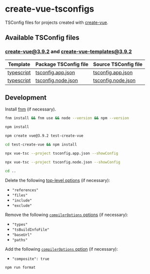 # create-vue-tsconfigs

TSConfig files for projects created with [create-vue](https://github.com/vuejs/create-vue).

## Available TSConfig files

### [create-vue@3.9.2](https://github.com/vuejs/create-vue/tree/v3.9.2) and [create-vue-templates@3.9.2](https://github.com/vuejs/create-vue-templates/tree/v3.9.2)

| Template                                                                           | Package TSConfig file                               | Source TSConfig file                                                                                          |
| ---------------------------------------------------------------------------------- | --------------------------------------------------- | ------------------------------------------------------------------------------------------------------------- |
| [typescript](https://github.com/vuejs/create-vue-templates/tree/v3.9.2/typescript) | [tsconfig.app.json](typescript/tsconfig.app.json)   | [tsconfig.app.json](https://github.com/vuejs/create-vue-templates/blob/v3.9.2/typescript/tsconfig.app.json)   |
| [typescript](https://github.com/vuejs/create-vue-templates/tree/v3.9.2/typescript) | [tsconfig.node.json](typescript/tsconfig.node.json) | [tsconfig.node.json](https://github.com/vuejs/create-vue-templates/blob/v3.9.2/typescript/tsconfig.node.json) |

## Development

Install [fnm](https://github.com/Schniz/fnm) (if necessary).

```bash
fnm install && fnm use && node --version && npm --version
```

```bash
npm install
```

```bash
npm create vue@3.9.2 test-create-vue
```

```bash
cd test-create-vue && npm install
```

```bash
npx vue-tsc --project tsconfig.app.json --showConfig
```

```bash
npx vue-tsc --project tsconfig.node.json --showConfig
```

```bash
cd ..
```

Delete the following [top-level options](https://www.typescriptlang.org/tsconfig#extends) (if necessary):

- `"references"`
- `"files"`
- `"include"`
- `"exclude"`

Remove the following [`compilerOptions` options](https://www.typescriptlang.org/tsconfig) (if necessary):

- `"types"`
- `"tsBuildInfoFile"`
- `"baseUrl"`
- `"paths"`

Add the following [`compilerOptions` option](https://www.typescriptlang.org/docs/handbook/project-references.html#composite) (if necessary):

- `"composite": true`

```bash
npm run format
```
